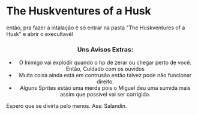 ﻿<h1> The Huskventures of a Husk </h1>

<p>então, pra fazer a intalação è só entrar na pasta "The Huskventures of a Husk" e abrir o execultavél</p>

<ul align="Center">
    <h3>Uns Avisos Extras:</h3>
    <li>O Inimigo vai explodir quando o hp de zerar ou chegar perto de você. Então, Cuidado com os ouvidos</li>
    <li>Muita coisa ainda está em contrusão então talvez pode não funcionar direito.</li>
    <li>Alguns Sprites estão uma merda pois o Miguel deu uma sumida mais assim que possivel vai ser corrigido.</li>
</ul>

<p>Espero que se divirta pelo menos. Ass: Salandin.</p>
